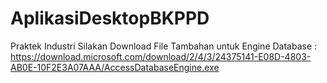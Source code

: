 # AplikasiDesktopBKPPD
Praktek Industri
Silakan Download File Tambahan untuk Engine Database :
https://download.microsoft.com/download/2/4/3/24375141-E08D-4803-AB0E-10F2E3A07AAA/AccessDatabaseEngine.exe
